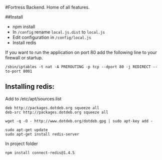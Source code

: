 #Fortress
Backend. Home of all features.

##Install
* npm install
* In `/config` rename `local.js.dist` to `local.js`
* Edit configuration in `/config/local.js`
* Install redis

If you want to run the application on port 80 add the following line to your firewall or startup.

`/sbin/iptables -t nat -A PREROUTING -p tcp --dport 80 -j REDIRECT --to-port 8001`

## Installing redis:
Add to /etc/apt/sources.list
```
deb http://packages.dotdeb.org squeeze all
deb-src http://packages.dotdeb.org squeeze all
```
```
wget -q -O - http://www.dotdeb.org/dotdeb.gpg | sudo apt-key add -
```
```
sudo apt-get update
sudo apt-get install redis-server
```

In project folder
```
npm install connect-redis@1.4.5
```

